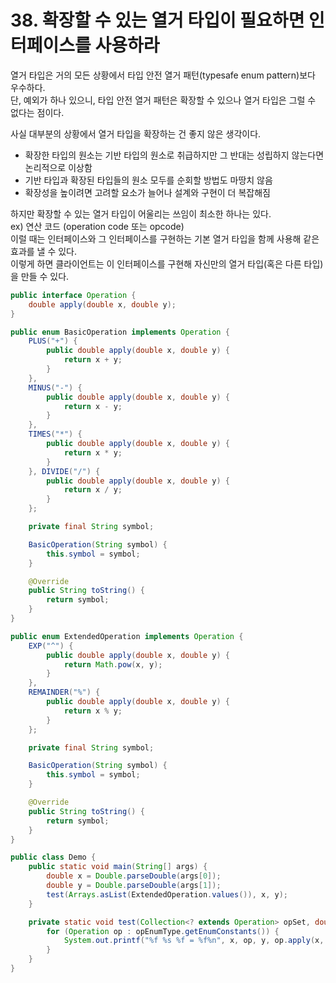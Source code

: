 # 38. 확장할 수 있는 열거 타입이 필요하면 인터페이스를 사용하라

열거 타입은 거의 모든 상황에서 타입 안전 열거 패턴(typesafe enum pattern)보다 우수하다.  
단, 예외가 하나 있으니, 타입 안전 열거 패턴은 확장할 수 있으나 열거 타입은 그럴 수 없다는 점이다.

사실 대부분의 상황에서 열거 타입을 확장하는 건 좋지 않은 생각이다.

- 확장한 타입의 원소는 기반 타입의 원소로 취급하지만 그 반대는 성립하지 않는다면 논리적으로 이상함
- 기반 타입과 확장된 타입들의 원소 모두를 순회할 방법도 마땅치 않음
- 확장성을 높이려면 고려할 요소가 늘어나 설계와 구현이 더 복잡해짐

하지만 확장할 수 있는 열거 타입이 어울리는 쓰임이 최소한 하나는 있다.  
ex) 연산 코드 (operation code 또는 opcode)  
이럴 때는 인터페이스와 그 인터페이스를 구현하는 기본 열거 타입을 함께 사용해 같은 효과를 낼 수 있다.  
이렇게 하면 클라이언트는 이 인터페이스를 구현해 자신만의 열거 타입(혹은 다른 타입)을 만들 수 있다.

```java
public interface Operation {
    double apply(double x, double y);
}

public enum BasicOperation implements Operation {
    PLUS("+") {
        public double apply(double x, double y) {
            return x + y;
        }
    },
    MINUS("-") {
        public double apply(double x, double y) {
            return x - y;
        }
    },
    TIMES("*") {
        public double apply(double x, double y) {
            return x * y;
        }
    }, DIVIDE("/") {
        public double apply(double x, double y) {
            return x / y;
        }
    };

    private final String symbol;

    BasicOperation(String symbol) {
        this.symbol = symbol;
    }

    @Override
    public String toString() {
        return symbol;
    }
}

public enum ExtendedOperation implements Operation {
    EXP("^") {
        public double apply(double x, double y) {
            return Math.pow(x, y);
        }
    },
    REMAINDER("%") {
        public double apply(double x, double y) {
            return x % y;
        }
    };

    private final String symbol;

    BasicOperation(String symbol) {
        this.symbol = symbol;
    }

    @Override
    public String toString() {
        return symbol;
    }
}

public class Demo {
    public static void main(String[] args) {
        double x = Double.parseDouble(args[0]);
        double y = Double.parseDouble(args[1]);
        test(Arrays.asList(ExtendedOperation.values()), x, y);
    }

    private static void test(Collection<? extends Operation> opSet, double x, double y) {
        for (Operation op : opEnumType.getEnumConstants()) {
            System.out.printf("%f %s %f = %f%n", x, op, y, op.apply(x, y));
        }
    }
}
```